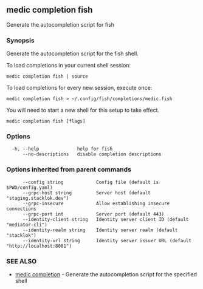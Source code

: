 ## medic completion fish

Generate the autocompletion script for fish

### Synopsis

Generate the autocompletion script for the fish shell.

To load completions in your current shell session:

	medic completion fish | source

To load completions for every new session, execute once:

	medic completion fish > ~/.config/fish/completions/medic.fish

You will need to start a new shell for this setup to take effect.


```
medic completion fish [flags]
```

### Options

```
  -h, --help              help for fish
      --no-descriptions   disable completion descriptions
```

### Options inherited from parent commands

```
      --config string            Config file (default is $PWD/config.yaml)
      --grpc-host string         Server host (default "staging.stacklok.dev")
      --grpc-insecure            Allow establishing insecure connections
      --grpc-port int            Server port (default 443)
      --identity-client string   Identity server client ID (default "mediator-cli")
      --identity-realm string    Identity server realm (default "stacklok")
      --identity-url string      Identity server issuer URL (default "http://localhost:8081")
```

### SEE ALSO

* [medic completion](medic_completion.md)	 - Generate the autocompletion script for the specified shell

